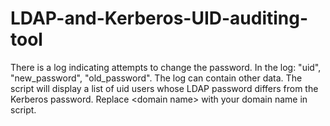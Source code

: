 # LDAP-and-Kerberos-UID-auditing-tool
There is a log indicating attempts to change the password. In the log: "uid", "new_password", "old_password". The log can contain other data.
The script will display a list of uid users whose LDAP password differs from the Kerberos password.
Replace \<domain name\> with your domain name in script.
